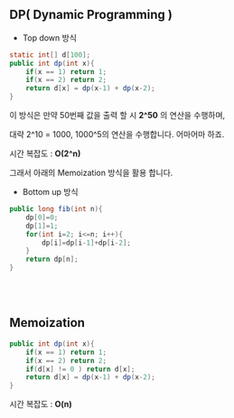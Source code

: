 ## DP( Dynamic Programming )

- Top down 방식

```java
static int[] d[100];
public int dp(int x){
    if(x == 1) return 1;
    if(x == 2) return 2;
    return d[x] = dp(x-1) + dp(x-2);
}
```

이 방식은 만약 50번째 값을 출력 할 시 **2^50** 의 연산을 수행하며,

대략 2^10 = 1000, 1000^5의 연산을 수행합니다. 어마어마 하죠.

시간 복잡도 : **O(2^n)**

그래서 아래의 Memoization 방식을 활용 합니다.

- Bottom up 방식

```java
public long fib(int n){
    dp[0]=0;
    dp[1]=1;
    for(int i=2; i<=n; i++){
        dp[i]=dp[i-1]+dp[i-2];
    }
    return dp[n];
}
```

<br>

<br>

## Memoization

```java
public int dp(int x){
    if(x == 1) return 1;
    if(x == 2) return 2;
    if(d[x] != 0 ) return d[x];
    return d[x] = dp(x-1) + dp(x-2);
}
```

시간 복잡도 : **O(n)**

